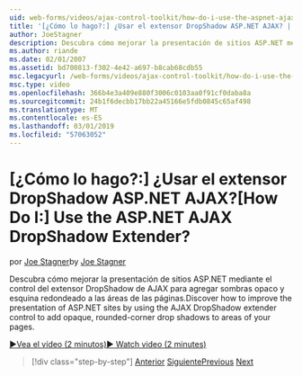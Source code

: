 ```yaml
---
uid: web-forms/videos/ajax-control-toolkit/how-do-i-use-the-aspnet-ajax-dropshadow-extender
title: '[¿Cómo lo hago?:] ¿Usar el extensor DropShadow ASP.NET AJAX? | Microsoft Docs'
author: JoeStagner
description: Descubra cómo mejorar la presentación de sitios ASP.NET mediante el control del extensor DropShadow de AJAX para agregar sombras opaco y esquina redondeado a áreas o...
ms.author: riande
ms.date: 02/01/2007
ms.assetid: bd700813-f302-4e42-a697-b8cab68cdb55
msc.legacyurl: /web-forms/videos/ajax-control-toolkit/how-do-i-use-the-aspnet-ajax-dropshadow-extender
msc.type: video
ms.openlocfilehash: 366b4e3a409e880f3006c0103aa0f91cf0daba8a
ms.sourcegitcommit: 24b1f6decbb17bb22a45166e5fdb0845c65af498
ms.translationtype: MT
ms.contentlocale: es-ES
ms.lasthandoff: 03/01/2019
ms.locfileid: "57063052"
---
```

<a name="how-do-i-use-the-aspnet-ajax-dropshadow-extender"></a><span data-ttu-id="6113a-104">[¿Cómo lo hago?:] ¿Usar el extensor DropShadow ASP.NET AJAX?</span><span class="sxs-lookup"><span data-stu-id="6113a-104">[How Do I:] Use the ASP.NET AJAX DropShadow Extender?</span></span>
====================
<span data-ttu-id="6113a-105">por [Joe Stagner](https://github.com/JoeStagner)</span><span class="sxs-lookup"><span data-stu-id="6113a-105">by [Joe Stagner](https://github.com/JoeStagner)</span></span>

<span data-ttu-id="6113a-106">Descubra cómo mejorar la presentación de sitios ASP.NET mediante el control del extensor DropShadow de AJAX para agregar sombras opaco y esquina redondeado a las áreas de las páginas.</span><span class="sxs-lookup"><span data-stu-id="6113a-106">Discover how to improve the presentation of ASP.NET sites by using the AJAX DropShadow extender control to add opaque, rounded-corner drop shadows to areas of your pages.</span></span>

[<span data-ttu-id="6113a-107">&#9654;Vea el vídeo (2 minutos)</span><span class="sxs-lookup"><span data-stu-id="6113a-107">&#9654; Watch video (2 minutes)</span></span>](https://channel9.msdn.com/Blogs/ASP-NET-Site-Videos/how-do-i-use-the-aspnet-ajax-dropshadow-extender)

> [!div class="step-by-step"]
> <span data-ttu-id="6113a-108">[Anterior](how-do-i-use-the-aspnet-ajax-togglebutton-extender.md)
> [Siguiente](how-do-i-use-the-aspnet-ajax-passwordstrength-extender.md)</span><span class="sxs-lookup"><span data-stu-id="6113a-108">[Previous](how-do-i-use-the-aspnet-ajax-togglebutton-extender.md)
[Next](how-do-i-use-the-aspnet-ajax-passwordstrength-extender.md)</span></span>
